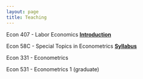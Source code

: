 ```yaml
---
layout: page
title: Teaching
---
```


Econ 407 - Labor Economics **[Introduction](https://selcencakir.github.io/img/Econ407introduction.pdf )**

Econ 58C - Special Topics in Econometrics **[Syllabus](https://selcencakir.github.io/img/58C-syllabus.pdf )**

Econ 331 - Econometrics 

Econ 531 - Econometrics 1 (graduate)






